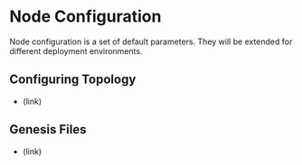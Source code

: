 # Node Configuration

Node configuration is a set of default parameters. They will be extended for different deployment environments.

## Configuring Topology

* \(link\) 

## Genesis Files

* \(link\)


